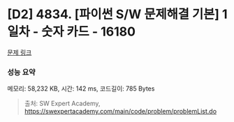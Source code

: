 # [D2] 4834. [파이썬 S/W 문제해결 기본] 1일차 - 숫자 카드 - 16180 

[문제 링크](https://swexpertacademy.com/main/code/problem/problemDetail.do?contestProbId=AYYPdof62mIDFARc) 

### 성능 요약

메모리: 58,232 KB, 시간: 142 ms, 코드길이: 785 Bytes



> 출처: SW Expert Academy, https://swexpertacademy.com/main/code/problem/problemList.do